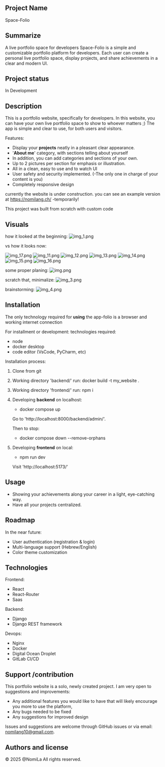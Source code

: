 ## Project Name
Space-Folio

## Summarize
A live portfolio space for developers
Space-Folio is a simple and customizable portfolio platform for developers.
Each user can create a personal live portfolio space, display projects, and share achievements in a clear and modern UI.

## Project status
In Development

## Description
This is a portfolio website, specifically for developers.
In this website, you can have your own live portfolio space to show to whoever matters ;)
The app is simple and clear to use, for both users and visitors.

Features:
- Display your **projects** neatly in a pleasant clear appearance.
- '**About me**' category, with sections telling about yourself
- In addition, you can add categories and sections of your own. 
- Up to 2 pictures per section for emphasis or illustration.
- All in a clean, easy to use and to watch UI
- User safety and security implemented. (-The only one in charge of your content is you)
- Completely responsive design

currently the website is under construction. you can see an example version at https://nomilang.ch/ -temporarily!

This project was built from scratch with custom code

## Visuals
how it looked at the beginning:
![img_1.png](img_1.png)

vs how it looks now:

![img_17.png](img_17.png) ![img_11.png](img_11.png)
![img_12.png](img_12.png) ![img_13.png](img_13.png)
![img_14.png](img_14.png)
![img_15.png](img_15.png)
![img_16.png](img_16.png)

some proper planing:
![img.png](img.png)

scratch that, minimalize:
![img_3.png](img_3.png)

brainstorming:
![img_4.png](img_4.png)

## Installation
The only technology required for **using** the app-folio is a browser and working internet connection

For installment or development:
technologies required:
- node
- docker desktop
- code editor (VsCode, PyCharm, etc)

Installation process:
1. Clone from git
2. Working directory 'backend/' run: docker build -t my_website . 
3. Working directory 'frontend/' run: npm i
4. Developing **backend** on localhost:
   - docker compose up
   
   Go to 'http://localhost:8000/backend/admin/'.

   Then to stop:
   - docker compose down --remove-orphans
5. Developing **frontend** on local:
    - npm run dev
   
    Visit 'http://localhost:5173/'

## Usage
- Showing your achievements along your career in a light, eye-catching way. 
- Have all your projects centralized.

## Roadmap
In the near future:
- User authentication (registration & login)
- Multi-language support (Hebrew/English)
- Color theme customization

## Technologies
Frontend:
- React
- React-Router
- Saas

Backend:
- Django
- Django REST framework

Devops:
- Nginx
- Docker
- Digital Ocean Droplet
- GitLab CI/CD

## Support /contribution
This portfolio website is a solo, newly created project. 
I am very open to suggestions and improvements: 

- Any additional features you would like to have that will likely encourage you more to use the platform,
- Any bugs needed to be fixed 
- Any suggestions for improved design

Issues and suggestions are welcome through GitHub issues or via email: nomilang10@gmail.com.


## Authors and license
© 2025 @NomiLa All rights reserved.


